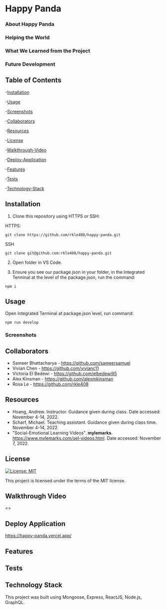 # Happy Panda

### About Happy Panda


### Helping the World


### What We Learned from the Project


### Future Development


## Table of Contents

-[Installation](#installation)

-[Usage](#usage)

-[Screenshots](#screenshots)

-[Collaborators](#collaborators)

-[Resources](#resources)

-[License](#license)

-[Walkthrough-Video](#walkthrough-video)

-[Deploy-Application](#deploy-application)

-[Features](#features)

-[Tests](#tests)

-[Technology-Stack](#technology-stack)

## Installation

1) Clone this repository using HTTPS or SSH:

HTTPS:
````
git clone https://github.com/rkle408/happy-panda.git
````

SSH
````
git clone git@github.com:rkle408/happy-panda.git
````
2) Open folder in VS Code.

3) Ensure you see our package.json in your folder, in the Integrated Terminal at the level of the package.json, run the command:
````
npm i
````

## Usage

Open Integrated Terminal at package.json level, run command:
````
npm run develop
````

### Screenshots



## Collaborators

- Sameer Bhattacharya - <https://github.com/sameersamuel>
- Vivian Chen - <https://github.com/vivianc11>
- Victoria El Bedewi - <https://github.com/elbedewi95>
- Alex Kinsman - <https://github.com/alexmkinsman>
- Rosa Le - <https://github.com/rkle408>

## Resources

- Hoang, Andrew. Instructor. Guidance given during class. Date accessed: November 4-14, 2022.
- Scharf, Michael. Teaching assistant. Guidance given during class time. November 4-14, 2022.
- "Social-Emotional Learning Videos". <b>mylemarks</b>. <https://www.mylemarks.com/sel-videos.html>. Date accessed: November 7, 2022.


## License

[![License: MIT](https://img.shields.io/badge/License-MIT-yellow.svg)](https://opensource.org/licenses/MIT)

This project is licensed under the terms of the MIT license.

## Walkthrough Video

<>

## Deploy Application

<https://happy-panda.vercel.app/>

## Features



## Tests



## Technology Stack

This project was built using Mongoose, Express, ReactJS, Node.js, GraphQL.